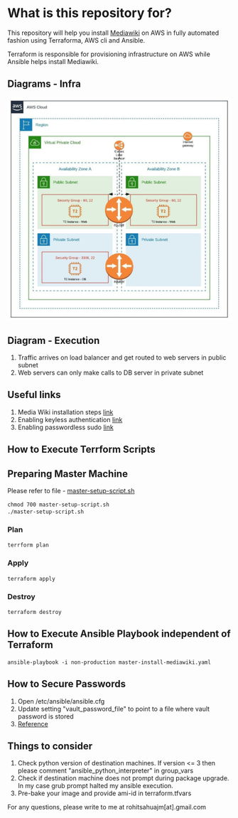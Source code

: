 # What is this repository for?

This repository will help you install [Mediawiki](https://www.mediawiki.org) on AWS in fully automated fashion using Terraforma, AWS cli and Ansible.

Terraform is responsible for provisioning infrastructure on AWS while Ansible helps install Mediawiki.

## Diagrams - Infra
![AWS Infra Setup](static/mediawiki.jpeg)

## Diagram - Execution
1. Traffic arrives on load balancer and get routed to web servers in public subnet
2. Web servers can only make calls to DB server in private subnet

## Useful links
1. Media Wiki installation steps [link](https://www.mediawiki.org/wiki/Manual:Running_MediaWiki_on_Debian_or_Ubuntu)
2. Enabling keyless authentication [link](https://www.digitalocean.com/community/tutorials/how-to-configure-ssh-key-based-authentication-on-a-linux-server)
3. Enabling passwordless sudo [link](https://code-maven.com/enable-ansible-passwordless-sudo)

## How to Execute Terrform Scripts

## Preparing Master Machine
Please refer to file - [master-setup-script.sh](master-setup-script.sh)
```
chmod 700 master-setup-script.sh
./master-setup-script.sh
```

### Plan
```
terrform plan
```

### Apply
```
terraform apply
```

### Destroy
```
terraform destroy
```

## How to Execute Ansible Playbook independent of Terraform
```
ansible-playbook -i non-production master-install-mediawiki.yaml
```


## How to Secure Passwords
1. Open /etc/ansible/ansible.cfg
2. Update setting "vault_password_file" to point to a file where vault password is stored
3. [Reference](https://www.digitalocean.com/community/tutorials/how-to-use-vault-to-protect-sensitive-ansible-data-on-ubuntu-16-04)

## Things to consider
1. Check python version of destination machines. If version <= 3 then please comment "ansible_python_interpreter" in group_vars
2. Check if destination machine does not prompt during package upgrade. In my case grub prompt halted my ansible execution.
3. Pre-bake your image and provide ami-id in terraform.tfvars

For any questions, please write to me at rohitsahuajm[at].gmail.com
